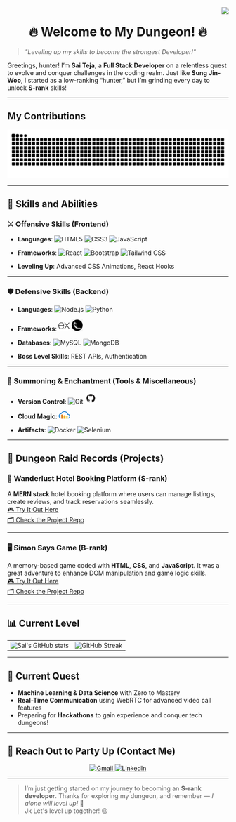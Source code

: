 <img align="right" src="https://visitor-badge.laobi.icu/badge?page_id=thesaiteja24.thesaiteja24" />

<h1 align="center">🔥 Welcome to My Dungeon! 🔥</h1>

> _"Leveling up my skills to become the strongest Developer!"_

Greetings, hunter! I’m **Sai Teja**, a **Full Stack Developer** on a relentless quest to evolve and conquer challenges in the coding realm. Just like **Sung Jin-Woo**, I started as a low-ranking “hunter,” but I’m grinding every day to unlock **S-rank** skills!

---

## My Contributions

<div align="center">
  <img alt="snake eating my contributions" src="https://raw.githubusercontent.com/thesaiteja24/thesaiteja24/output/github-contribution-grid-snake-dark.svg?palette=github-dark" />
</div>

---

## 💪 Skills and Abilities

### ⚔️ Offensive Skills (Frontend)

- **Languages**:
  <img src="https://cdn.jsdelivr.net/gh/devicons/devicon/icons/html5/html5-original.svg" width="26" alt="HTML5" title="HTML5" />
  <img src="https://cdn.jsdelivr.net/gh/devicons/devicon/icons/css3/css3-original.svg" width="26" alt="CSS3" title="CSS3" />
  <img src="https://cdn.jsdelivr.net/gh/devicons/devicon/icons/javascript/javascript-original.svg" width="26" alt="JavaScript" title="JavaScript" />

- **Frameworks**:
  <img src="https://cdn.jsdelivr.net/gh/devicons/devicon/icons/react/react-original.svg" width="26" alt="React" title="React" />
  <img src="https://cdn.jsdelivr.net/gh/devicons/devicon/icons/bootstrap/bootstrap-original.svg" width="26" alt="Bootstrap" title="Bootstrap" />
  <img src="https://cdn.jsdelivr.net/gh/devicons/devicon/icons/tailwindcss/tailwindcss-original.svg" width="26" alt="Tailwind CSS" title="Tailwind CSS" />

- **Leveling Up**:
  Advanced CSS Animations, React Hooks

---

### 🛡️ Defensive Skills (Backend)

- **Languages**:
  <img src="https://cdn.jsdelivr.net/gh/devicons/devicon/icons/nodejs/nodejs-original.svg" width="26" alt="Node.js" title="Node.js" />
  <img src="https://cdn.jsdelivr.net/gh/devicons/devicon/icons/python/python-original.svg" width="26" alt="Python" title="Python" />

- **Frameworks**:
  <img src="./img/express-dark.png" width="26" alt="Express.js" title="Express.js" style="filter: invert(100%);" />
  <img src="./img/flask-dark.png" width="26" alt="Flask" title="Flask" style="filter: invert(100%);" />

- **Databases**:
  <img src="https://cdn.jsdelivr.net/gh/devicons/devicon/icons/mysql/mysql-original.svg" width="26" alt="MySQL" title="MySQL" />
  <img src="https://cdn.jsdelivr.net/gh/devicons/devicon/icons/mongodb/mongodb-original.svg" width="26" alt="MongoDB" title="MongoDB" />

- **Boss Level Skills**:
  REST APIs, Authentication

---

### 🧙 Summoning & Enchantment (Tools & Miscellaneous)

- **Version Control**:
  <img src="https://cdn.jsdelivr.net/gh/devicons/devicon/icons/git/git-original.svg" width="26" alt="Git" title="Git" />
  <img src="./img/github-dark.png" width="26" alt="GitHub" title="GitHub" style="filter: invert(100%);" />

- **Cloud Magic**:
  <img src="./img/cloudinary.svg" width="26" alt="Cloudinary" title="Cloudinary" />

- **Artifacts**:
  <img src="https://cdn.jsdelivr.net/gh/devicons/devicon/icons/docker/docker-original.svg" width="26" alt="Docker" title="Docker" />
  <img src="https://cdn.jsdelivr.net/gh/devicons/devicon/icons/selenium/selenium-original.svg" width="26" alt="Selenium" title="Selenium" />

---

## 📜 Dungeon Raid Records (Projects)

### 🏨 **Wanderlust Hotel Booking Platform (S-rank)**

A **MERN stack** hotel booking platform where users can manage listings, create reviews, and track reservations seamlessly.  
[🎮 Try It Out Here](https://wanderlust-mern-ic8u.onrender.com/listings)  
[🗂 Check the Project Repo](https://github.com/thesaiteja24/wanderlust-mern)

---

### 🖥️ **Simon Says Game (B-rank)**

A memory-based game coded with **HTML**, **CSS**, and **JavaScript**. It was a great adventure to enhance DOM manipulation and game logic skills.  
[🎮 Try It Out Here](https://sai-teja-web-dev-projects.on.drv.tw/www.saiteja.dev/)  
[🗂 Check the Project Repo](https://github.com/thesaiteja24/javascript-simon-says)

---

## 📊 Current Level

<div align="center">

<table border="0">
  <tr>
    <td>
      <img src="https://github-readme-stats.vercel.app/api?username=thesaiteja24&show_icons=true&theme=highcontrast" alt="Sai's GitHub stats" />
    </td>
    <td>
      <img src="https://nirzak-streak-stats.vercel.app/?user=thesaiteja24&theme=highcontrast&date_format=j%20M%5B%20Y%5D" alt="GitHub Streak" />
    </td>
  </tr>
</table>

</div>

---

## 🧗 Current Quest

- **Machine Learning & Data Science** with Zero to Mastery
- **Real-Time Communication** using WebRTC for advanced video call features
- Preparing for **Hackathons** to gain experience and conquer tech dungeons!

---

## 🤝 Reach Out to Party Up (Contact Me)

<div align="center">
  <a href="mailto:iamsaiteja2411@gmail.com">
    <img src="https://img.shields.io/badge/Email-EA4335?style=for-the-badge&logo=gmail&logoColor=white" alt="Gmail" />
  </a>
  <a href="https://linkedin.com/in/saitejapatsa" target="_blank">
    <img src="https://img.shields.io/badge/LinkedIn-0077B5?style=for-the-badge&logo=linkedin&logoColor=white" alt="LinkedIn" />
  </a>
</div>

---

> I’m just getting started on my journey to becoming an **S-rank developer**. Thanks for exploring my dungeon, and remember — _I alone will level up!_ 💪
> <br>
> Jk Let's level up together! 😉
